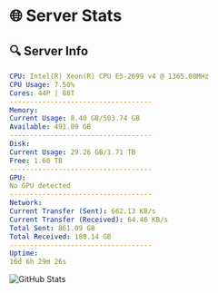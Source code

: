 # 🌐 Server Stats
## 🔍 Server Info
```yaml
CPU: Intel(R) Xeon(R) CPU E5-2699 v4 @ 1365.08MHz
CPU Usage: 7.50%
Cores: 44P | 88T
-----------------------------------
Memory:
Current Usage: 8.40 GB/503.74 GB
Available: 491.89 GB
-----------------------------------
Disk:
Current Usage: 29.26 GB/1.71 TB
Free: 1.60 TB
-----------------------------------
GPU:
No GPU detected
-----------------------------------
Network:
Current Transfer (Sent): 662.13 KB/s
Current Transfer (Received): 64.46 KB/s
Total Sent: 861.09 GB
Total Received: 180.14 GB
-----------------------------------
Uptime:
16d 6h 29m 26s
```
![GitHub Stats](https://img.shields.io/badge/Updated-2025-05-05_23:38:14-blue)